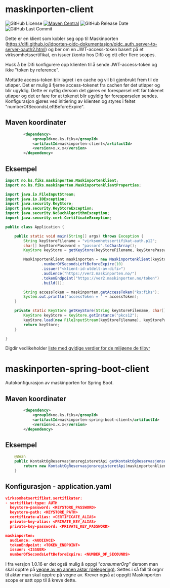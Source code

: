 # maskinporten-client
![GitHub License](https://img.shields.io/github/license/ks-no/fiks-maskinporten)
[![Maven Central](https://img.shields.io/maven-central/v/no.ks.fiks/maskinporten)](https://search.maven.org/artifact/no.ks.fiks/maskinporten)
![GitHub Release Date](https://img.shields.io/github/release-date/ks-no/fiks-maskinporten.svg)
![GitHub Last Commit](https://img.shields.io/github/last-commit/ks-no/fiks-maskinporten.svg)

Dette er en klient som kobler seg opp til Maskinporten (https://difi.github.io/idporten-oidc-dokumentasjon/oidc_auth_server-to-server-oauth2.html) og ber om en JWT-access-token basert på et virksomhetssertifikat, en issuer (konto hos Difi) og ett eller flere scopes.

Husk å be Difi konfigurere opp klienten til å sende JWT-access-token og ikke "token by reference".

Mottatte access-token blir lagret i en cache og vil bli gjenbrukt frem til de utløper. Det er mulig å fjerne access-tokenet fra cachen før det utløper og blir ugyldig. 
Dette er nyttig dersom det gjøres en forespørsel rett før tokenet utløper og det er fare for at tokenet blir ugyldig før forespørselen sendes. 
Konfigurasjon gjøres ved initiering av klienten og styres i feltet "numberOfSecondsLeftBeforeExpire".

## Maven koordinater
```xml
        <dependency>
            <groupId>no.ks.fiks</groupId>
            <artifactId>maskinporten-client</artifactId>
            <version>x.x.x</version>
        </dependency>
```

## Eksempel
```java
import no.ks.fiks.maskinporten.Maskinportenklient;
import no.ks.fiks.maskinporten.MaskinportenklientProperties;

import java.io.FileInputStream;
import java.io.IOException;
import java.security.KeyStore;
import java.security.KeyStoreException;
import java.security.NoSuchAlgorithmException;
import java.security.cert.CertificateException;

public class Application {

    public static void main(String[] args) throws Exception {
        String keyStoreFilename = "virksomhetssertifikat-auth.p12";
        char[] keyStorePassword = "passord".toCharArray();
        KeyStore keyStore = getKeyStore(keyStoreFilename, keyStorePassword);

        Maskinportenklient maskinporten = new Maskinportenklient(keyStore, "authentication certificate", keyStorePassword, MaskinportenklientProperties.builder()
                .numberOfSecondsLeftBeforeExpire(10)
                .issuer("<klient-id-utdelt-av-difi>")
                .audience("https://ver2.maskinporten.no/")
                .tokenEndpoint("https://ver2.maskinporten.no/token")
                .build());

        String accessToken = maskinporten.getAccessToken("ks:fiks");
        System.out.println("accessToken = " + accessToken);
    }

    private static KeyStore getKeyStore(String keyStoreFilename, char[] keyStorePassword) throws KeyStoreException, IOException, CertificateException, NoSuchAlgorithmException {
        KeyStore keyStore = KeyStore.getInstance("pkcs12");
        keyStore.load(new FileInputStream(keyStoreFilename), keyStorePassword);
        return keyStore;
    }

}
```
Digdir vedlikeholder [liste med gyldige verdier for de miljøene de tilbyr](https://docs.digdir.no/maskinporten_func_wellknown.html)


# maskinporten-spring-boot-client
Autokonfigurasjon av maskinporten for Spring Boot.

## Maven koordinater
```xml
        <dependency>
            <groupId>no.ks.fiks</groupId>
            <artifactId>maskinporten-spring-boot-client</artifactId>
            <version>x.x.x</version>
        </dependency>
```
## Eksempel
```java
    @Bean
    public KontaktOgReservasjonsregisteretApi getKontaktOgReservasjonsregisteretApi(Maskinportenklient maskinportenklient) {
        return new KontaktOgReservasjonsregisteretApi(maskinportenklient);
    }
```

## Konfigurasjon - application.yaml
```json
virksomhetsertifikat.sertifikater:
- sertifikat-type: AUTH
  keystore-password: <KEYSTORE_PASSWORD>
  keystore-path: <KEYSTORE_PATH>
  certificate-alias: <CERTIFICATE_ALIAS>
  private-key-alias: <PRIVATE_KEY_ALIAS>
  private-key-password: <PRIVATE_KEY_PASSWORD>

maskinporten:
  audience: <AUDIENCE>
  tokenEndpoint: <TOKEN_ENDPOINT>
  issuer: <ISSUER>
  numberOfSecondsLeftBeforeExpire: <NUMBER_OF_SECOUNDS>
```
I fra versjon 1.0.16 er det også mulig å oppgi _"consumerOrg"_ dersom man skal opptre på [vegne av en annen aktør (delegering)](https://difi.github.io/felleslosninger/maskinporten_func_delegering.html). Settes i så fall til orgnr til aktør man skal opptre på vegne av. Krever også at oppgitt Maskinporten scope er satt opp til å kreve dette.
